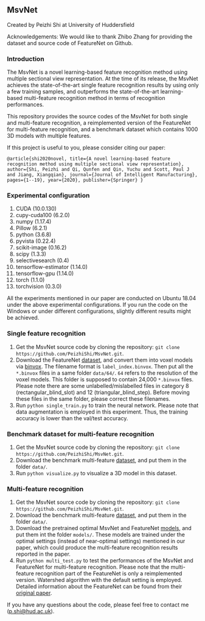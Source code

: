 ## MsvNet
Created by Peizhi Shi at University of Huddersfield

Acknowledgements: We would like to thank Zhibo Zhang for providing the dataset and source code of FeatureNet on Github. 

### Introduction

The MsvNet is a novel learning-based feature recognition method using multiple sectional view representation. At the time of its release, the MsvNet achieves the state-of-the-art single feature recognition results by using only a few training samples, and outperforms the state-of-the-art learning-based multi-feature recognition method in terms of recognition performances.

This repository provides the source codes of the MsvNet for both single and multi-feature recognition, a reimplemented version of the FeatureNet for multi-feature recognition, and a benchmark dataset which contains 1000 3D models with multiple features.

If this project is useful to you, please consider citing our paper:

`@article{shi2020novel,
  title={A novel learning-based feature recognition method using multiple sectional view representation},
  author={Shi, Peizhi and Qi, Qunfen and Qin, Yuchu and Scott, Paul J and Jiang, Xiangqian},
  journal={Journal of Intelligent Manufacturing},
  pages={1--19},
  year={2020},
  publisher={Springer}
}`

### Experimental configuration

1. CUDA (10.0.130)
2. cupy-cuda100 (6.2.0)
3. numpy (1.17.4)
4. Pillow (6.2.1)
5. python (3.6.8)
6. pyvista (0.22.4)
7. scikit-image (0.16.2)
8. scipy (1.3.3)
9. selectivesearch (0.4)
10. tensorflow-estimator (1.14.0)
11. tensorflow-gpu (1.14.0)
12. torch (1.1.0)
13. torchvision (0.3.0)

All the experiments mentioned in our paper are conducted on Ubuntu 18.04 under the above experimental configurations. If you run the code on the Windows or under different configurations, slightly different results might be achieved.


### Single feature recognition

1. Get the MsvNet source code by cloning the repository: `git clone https://github.com/PeizhiShi/MsvNet.git`.
2. Download the FeatureNet [dataset](https://github.com/madlabub/Machining-feature-dataset), and convert them into voxel models via [binvox](https://www.patrickmin.com/binvox/). The filename format is `label_index.binvox`. Then put all the `*.binvox` files in a same folder `data/64/`. `64` refers to the resolution of the voxel models. This folder is supposed to contain 24,000 `*.binvox` files. Please note there are some unlabelled/mislabelled files in category 8 (rectangular_blind_slot) and 12 (triangular_blind_step). Before moving these files in the same folder, please correct these filenames.
3. Run `python single_train.py` to train the neural network. Please note that data augmentation is employed in this experiment. Thus, the training accuracy is lower than the val/test accuracy.


### Benchmark dataset for multi-feature recognition

1. Get the MsvNet source code by cloning the repository: `git clone https://github.com/PeizhiShi/MsvNet.git`.
2. Download the benchmark multi-feature [dataset](https://1drv.ms/u/s!At5UoWCCWHUKafomIKnOJnsl0Dg?e=lbK8iw), and put them in the folder `data/`.
3. Run `python visualize.py` to visualize a 3D model in this dataset.


### Multi-feature recognition

1. Get the MsvNet source code by cloning the repository: `git clone https://github.com/PeizhiShi/MsvNet.git`.
2. Download the benchmark multi-feature [dataset](https://1drv.ms/u/s!At5UoWCCWHUKafomIKnOJnsl0Dg?e=lbK8iw), and put them in the folder `data/`.
3. Download the pretrained optimal MsvNet and FeatureNet [models](https://1drv.ms/u/s!At5UoWCCWHUKaM5mfNTkvL1tl_c?e=OHVMBR), and put them int the folder `models/`. These models are trained under the optimal settings (instead of near-optimal settings) mentioned in our paper, which could produce the multi-feature recognition results reported in the paper. 
4. Run `python multi_test.py` to test the performances of the MsvNet and FeatureNet for multi-feature recognition. Please note that the multi-feature recognition part of the FeatureNet is only a reimplemented version. Watershed algorithm with the default setting is employed. Detailed information about the FeatureNet can be found from their [original paper](https://doi.org/10.1016/j.cad.2018.03.006).

If you have any questions about the code, please feel free to contact me (p.shi@hud.ac.uk).
